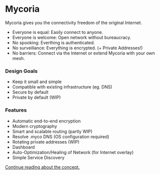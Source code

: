 # Mycoria

Mycoria gives you the connectivity freedom of the original Internet.

- Everyone is equal: Easily connect to anyone.
- Everyone is welcome: Open network without bureaucracy.
- No spooking: Everthing is authenticated.
- No surveillance: Everything is encrypted. (+ Private Addresses!)
- No barriers: Connect via the Internet or extend Mycoria with your own mesh.

### Design Goals

- Keep it small and simple
- Compatible with existing infrastructure (eg. DNS)
- Secure by default
- Private by default (WIP)

### Features

- Automatic end-to-end encryption
- Modern cryptography
- Smart and scalable routing (partly WIP)
- Resolve .myco DNS (OS configuration required)
- Rotating private addresses (WIP)
- Dashboard
- Auto-Optimization/Healing of Network (for Internet overlay)
- Simple Service Discovery

[Continue reading about the concept.](/concept/)
